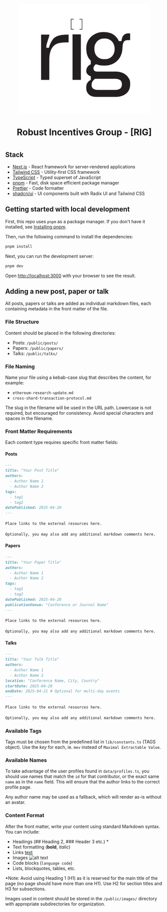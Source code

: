 <div align="center" style="margin-top: 1em; margin-bottom: 3em;">
  <a href="https://rig.ethereum.org"><img alt="ethereum logo" src="./public/large-logo.svg" alt="rig.ethereum.org" width="420"></a>
  <h1>Robust Incentives Group - [RIG]</h1>
</div>

## Stack

- [Next.js](https://nextjs.org/) - React framework for server-rendered applications
- [Tailwind CSS](https://tailwindcss.com/) - Utility-first CSS framework
- [TypeScript](https://www.typescriptlang.org/) - Typed superset of JavaScript
- [pnpm](https://pnpm.io/) - Fast, disk space efficient package manager
- [Prettier](https://prettier.io/) - Code formatter
- [shadcn/ui](https://ui.shadcn.com/) - UI components built with Radix UI and Tailwind CSS

## Getting started with local development

First, this repo uses `pnpm` as a package manager. If you don't have it installed, see [Installing pnpm](https://pnpm.io/installation).

Then, run the following command to install the dependencies:

```bash
pnpm install
```

Next, you can run the development server:

```bash
pnpm dev
```

Open [http://localhost:3000](http://localhost:3000) with your browser to see the result.

## Adding a new post, paper or talk

All posts, papers or talks are added as individual markdown files, each containing metadata in the front matter of the file.

### File Structure

Content should be placed in the following directories:

- Posts: `/public/posts/`
- Papers: `/public/papers/`
- Talks: `/public/talks/`

### File Naming

Name your file using a kebab-case slug that describes the content, for example:

- `ethereum-research-update.md`
- `cross-shard-transaction-protocol.md`

The slug in the filename will be used in the URL path. Lowercase is not required, but encouraged for consistency. Avoid special characters and spaces in the filename.

### Front Matter Requirements

Each content type requires specific front matter fields:

#### Posts

```markdown
---
title: "Your Post Title"
authors:
  - Author Name 1
  - Author Name 2
tags:
  - tag1
  - tag2
datePublished: 2025-04-20
---

Place links to the external resources here.

Optionally, you may also add any additional markdown comments here.
```

#### Papers

```markdown
---
title: "Your Paper Title"
authors:
  - Author Name 1
  - Author Name 2
tags:
  - tag1
  - tag2
datePublished: 2025-04-20
publicationVenue: "Conference or Journal Name"
---

Place links to the external resources here.

Optionally, you may also add any additional markdown comments here.
```

#### Talks

```markdown
---
title: "Your Talk Title"
authors:
  - Author Name 1
  - Author Name 2
location: "Conference Name, City, Country"
startDate: 2025-04-20
endDate: 2025-04-21 # Optional for multi-day events
---

Place links to the external resources here.

Optionally, you may also add any additional markdown comments here.
```

### Available Tags

Tags must be chosen from the predefined list in `lib/constants.ts` (TAGS object). Use the _key_ for each, ie. `mev` instead of `Maximal Extractable Value`.

### Available Names

To take advantage of the user profiles found in `data/profiles.ts`, you should use names that match the `id` for that contributor, or the exact same `name` as in the `name` field. This will ensure that the author links to the correct profile page.

Any author name may be used as a fallback, which will render as-is without an avatar.

### Content Format

After the front matter, write your content using standard Markdown syntax. You can include:

- Headings (## Heading 2, ### Header 3 etc.) \*
- Text formatting (**bold**, _italic_)
- Links [text](url)
- Images ![alt text](/path/to/image.png)
- Code blocks (`language code`)
- Lists, blockquotes, tables, etc.

\*Note: Avoid using Heading 1 (H1) as it is reserved for the main title of the page (no page should have more than one H1). Use H2 for section titles and H3 for subsections.

Images used in content should be stored in the `/public/images/` directory with appropriate subdirectories for organization.
